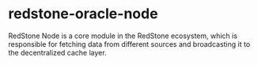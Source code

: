 # redstone-oracle-node

RedStone Node is a core module in the RedStone ecosystem, which is responsible for fetching data from different sources and broadcasting it to the decentralized cache layer.
